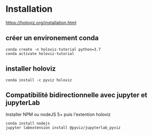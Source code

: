 
# Installation

https://holoviz.org/installation.html


## créer un environement conda

```
conda create -n holoviz-tutorial python=3.7
conda activate holoviz-tutorial
```

## installer holoviz

```
conda install -c pyviz holoviz
```

## Compatibilité bidirectionnelle avec jupyter et jupyterLab

Installer NPM ou nodeJS 5+ puis l'extention holoviz

```
conda install nodejs
jupyter labextension install @pyviz/jupyterlab_pyviz
```
